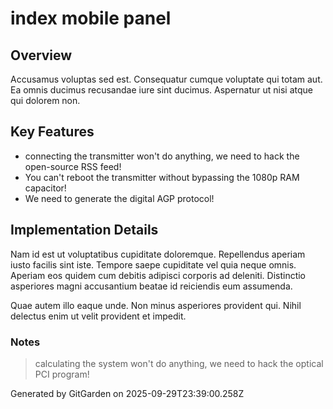 # index mobile panel

## Overview
Accusamus voluptas sed est. Consequatur cumque voluptate qui totam aut. Ea omnis ducimus recusandae iure sint ducimus. Aspernatur ut nisi atque qui dolorem non.

## Key Features
- connecting the transmitter won't do anything, we need to hack the open-source RSS feed!
- You can't reboot the transmitter without bypassing the 1080p RAM capacitor!
- We need to generate the digital AGP protocol!

## Implementation Details
Nam id est ut voluptatibus cupiditate doloremque. Repellendus aperiam iusto facilis sint iste. Tempore saepe cupiditate vel quia neque omnis. Aperiam eos quidem cum debitis adipisci corporis ad deleniti. Distinctio asperiores magni accusantium beatae id reiciendis eum assumenda.
 Quae autem illo eaque unde. Non minus asperiores provident qui. Nihil delectus enim ut velit provident et impedit.

### Notes
> calculating the system won't do anything, we need to hack the optical PCI program!

Generated by GitGarden on 2025-09-29T23:39:00.258Z